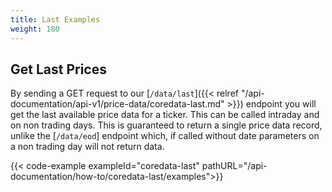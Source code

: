 ```yaml
---
title: Last Examples
weight: 180
---
```


## Get Last Prices
By sending a GET request to our [`/data/last`]({{< relref "/api-documentation/api-v1/price-data/coredata-last.md" >}}) endpoint you
will get the last available price data for a ticker. This can be called intraday and on non trading days. This is guaranteed to return
a single price data record, unlike the [`/data/eod`] endpoint which, if called without date parameters on a non trading day will not return data. 

{{< code-example exampleId="coredata-last" pathURL="/api-documentation/how-to/coredata-last/examples">}}

